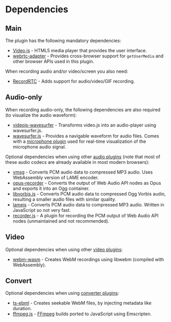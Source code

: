 # Dependencies

## Main

The plugin has the following mandatory dependencies:

- [Video.js](https://github.com/videojs/video.js) - HTML5 media player that provides the user interface.
- [webrtc-adapter](https://github.com/webrtc/adapter) - Provides cross-browser support for `getUserMedia` and other browser APIs used in this plugin.

When recording audio and/or video/screen you also need:

- [RecordRTC](https://github.com/muaz-khan/RecordRTC) - Adds support for audio/video/GIF recording.

## Audio-only

When recording audio-only, the following dependencies are also required
(to visualize the audio waveform):

- [videojs-wavesurfer](https://github.com/collab-project/videojs-wavesurfer) - Transforms video.js into an audio-player using wavesurfer.js.
- [wavesurfer.js](https://github.com/katspaugh/wavesurfer.js) - Provides a navigable waveform for audio files. Comes with a
  [microphone plugin](https://wavesurfer-js.org/plugins/microphone.html) used for real-time visualization of the microphone audio signal.

Optional dependencies when using other [audio plugins](audio-plugins.md) (note that most of these audio codecs are already available in most modern browsers):

- [vmsg](https://github.com/collab-project/videojs-record/wiki/Plugins#vmsg) - Converts PCM audio data to compressed MP3 audio. Uses WebAssembly version of LAME encoder.
- [opus-recorder](https://github.com/collab-project/videojs-record/wiki/Plugins#opus-recorder) - Converts the output of Web Audio API nodes as Opus and exports it into an Ogg container.
- [libvorbis.js](https://github.com/collab-project/videojs-record/wiki/Plugins#libvorbisjs) - Converts PCM audio data to compressed Ogg Vorbis audio, resulting a smaller audio files with similar quality.
- [lamejs](https://github.com/collab-project/videojs-record/wiki/Plugins#lamejs) - Converts PCM audio data to compressed MP3 audio. Written in JavaScript so not very fast.
- [recorder.js](https://github.com/collab-project/videojs-record/wiki/Plugins#recorderjs) - A plugin for recording the PCM output of Web Audio API nodes (unmaintained and not recommended).

## Video

Optional dependencies when using other [video plugins](video-plugins.md):

- [webm-wasm](https://github.com/collab-project/videojs-record/wiki/Plugins#webm-wasm) - Creates WebM recordings using libwebm (compiled with WebAssembly).

## Convert

Optional dependencies when using [converter plugins](converter-plugins.md):

- [ts-ebml](https://github.com/collab-project/videojs-record/wiki/Plugins#ts-ebml) - Creates seekable WebM files, by injecting metadata like duration.
- [ffmpeg.js](https://github.com/collab-project/videojs-record/wiki/Plugins#ffmpegjs) - [FFmpeg](https://ffmpeg.org) builds ported to JavaScript using Emscripten.
